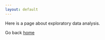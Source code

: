 ```yaml
---
layout: default
---
```


Here is a page about exploratory data analysis.

Go back [home](https://zacklarsen.github.io/divvy/)
